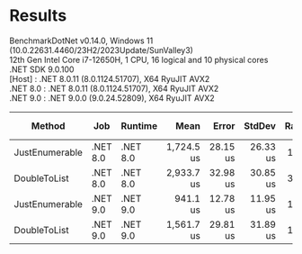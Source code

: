 ﻿# Results

BenchmarkDotNet v0.14.0, Windows 11 (10.0.22631.4460/23H2/2023Update/SunValley3)\
12th Gen Intel Core i7-12650H, 1 CPU, 16 logical and 10 physical cores\
.NET SDK 9.0.100\
  [Host]   : .NET 8.0.11 (8.0.1124.51707), X64 RyuJIT AVX2\
  .NET 8.0 : .NET 8.0.11 (8.0.1124.51707), X64 RyuJIT AVX2\
  .NET 9.0 : .NET 9.0.0 (9.0.24.52809), X64 RyuJIT AVX2


| Method         | Job      | Runtime  | Mean       | Error    | StdDev   | Ratio | RatioSD | Allocated | Alloc Ratio |
|--------------- |--------- |--------- |-----------:|---------:|---------:|------:|--------:|----------:|------------:|
| JustEnumerable | .NET 8.0 | .NET 8.0 | 1,724.5 us | 28.15 us | 26.33 us |  1.83 |    0.04 |      4 MB |        2.10 |
| DoubleToList   | .NET 8.0 | .NET 8.0 | 2,933.7 us | 32.98 us | 30.85 us |  3.12 |    0.05 |   5.91 MB |        3.10 |
| JustEnumerable | .NET 9.0 | .NET 9.0 |   941.1 us | 12.78 us | 11.95 us |  1.00 |    0.02 |   1.91 MB |        1.00 |
| DoubleToList   | .NET 9.0 | .NET 9.0 | 1,561.7 us | 29.81 us | 31.89 us |  1.66 |    0.04 |   3.82 MB |        2.00 |